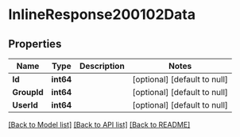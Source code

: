# InlineResponse200102Data

## Properties
Name | Type | Description | Notes
------------ | ------------- | ------------- | -------------
**Id** | **int64** |  | [optional] [default to null]
**GroupId** | **int64** |  | [optional] [default to null]
**UserId** | **int64** |  | [optional] [default to null]

[[Back to Model list]](../README.md#documentation-for-models) [[Back to API list]](../README.md#documentation-for-api-endpoints) [[Back to README]](../README.md)


